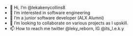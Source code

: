 - 👋 Hi, I’m @lekakenycollins8
- 👀 I’m interested in software engineering
- 🌱 I’m a junior software developer (ALX Alumni)
- 💞️ I’m looking to collaborate on various projects as I upskill.
- 📫 How to reach me twitter @leky_reborn, IG @its_l.e.k.y

<!---
lekakenycollins8/lekakenycollins8 is a ✨ special ✨ repository because its `README.md` (this file) appears on your GitHub profile.
You can click the Preview link to take a look at your changes.
--->
